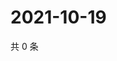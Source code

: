# 2021-10-19

共 0 条

<!-- BEGIN WEIBO -->
<!-- 最后更新时间 Tue Oct 19 2021 23:00:36 GMT+0800 (China Standard Time) -->

<!-- END WEIBO -->

